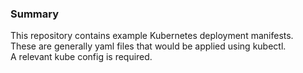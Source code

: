 ### Summary

This repository contains example Kubernetes deployment manifests.\
These are generally yaml files that would be applied using kubectl.\
A relevant kube config is required.
